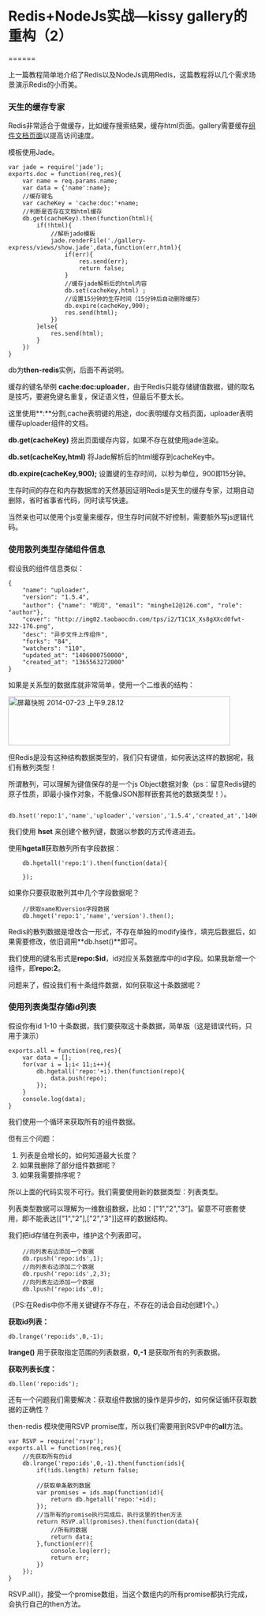 # Redis+NodeJs实战—kissy gallery的重构（2）
======

上一篇教程简单地介绍了Redis以及NodeJs调用Redis，这篇教程将以几个需求场景演示Redis的小而美。

### 天生的缓存专家

Redis非常适合于做缓存，比如缓存搜索结果，缓存html页面。gallery需要缓存[组件文档页面][1]以提高访问速度。

模板使用Jade。

    var jade = require('jade');
    exports.doc = function(req,res){
        var name = req.params.name;
        var data = {'name':name};
        //缓存键名
        var cacheKey = 'cache:doc:'+name;
        //判断是否存在文档html缓存
        db.get(cacheKey).then(function(html){
            if(!html){
                //解析jade模板
                jade.renderFile('./gallery-express/views/show.jade',data,function(err,html){
                    if(err){
                        res.send(err);
                        return false;
                    }
                    //缓存jade解析后的html内容
                    db.set(cacheKey,html) ;
                    //设置15分钟的生存时间（15分钟后自动删除缓存）
                    db.expire(cacheKey,900);
                    res.send(html);
                })
            }else{
                res.send(html);
            }
        })
    }
    

db为**then-redis**实例，后面不再说明。

缓存的键名举例 **cache:doc:uploader**，由于Redis只能存储键值数据，键的取名是技巧，要避免键名重复，保证语义性，但最后不要太长。

这里使用**:**分割,cache表明键的用途，doc表明缓存文档页面，uploader表明缓存uploader组件的文档。

**db.get(cacheKey)** 捞出页面缓存内容，如果不存在就使用jade渲染。

**db.set(cacheKey,html)** 将Jade解析后的html缓存到cacheKey中。

**db.expire(cacheKey,900);** 设置键的生存时间，以秒为单位，900即15分钟。

生存时间的存在和内存数据库的天然基因证明Redis是天生的缓存专家，过期自动删除，省时省事省代码，同时读写快速。

当然亲也可以使用个js变量来缓存，但生存时间就不好控制，需要额外写js逻辑代码。

### 使用散列类型存储组件信息

假设我的组件信息类似：

    {
        "name": "uploader",
        "version": "1.5.4",
        "author": {"name": "明河", "email": "minghe12@126.com", "role": "author"},
        "cover": "http://img02.taobaocdn.com/tps/i2/T1C1X_Xs8gXXcd0fwt-322-176.png",
        "desc": "异步文件上传组件",
        "forks": "84",
        "watchers": "110",
        "updated_at": "1406000750000",
        "created_at": "1365563272000"
    }
    

如果是关系型的数据库就非常简单，使用一个二维表的结构：

<a href="http://www.36ria.com/6521/%e5%b1%8f%e5%b9%95%e5%bf%ab%e7%85%a7-2014-07-23-%e4%b8%8a%e5%8d%889-28-12" rel="attachment wp-att-6524"><img src="http://www.36ria.com/wp-content/uploads/2014/07/屏幕快照-2014-07-23-上午9.28.12-680x150.png" alt="屏幕快照 2014-07-23 上午9.28.12" width="450" height="99" class="alignnone size-large wp-image-6524" /></a>

但Redis是没有这种结构数据类型的，我们只有键值，如何表达这样的数据呢，我们有散列类型！

所谓散列，可以理解为键值保存的是一个js Object数据对象（ps：留意Redis键的原子性质，即最小操作对象，不能像JSON那样嵌套其他的数据类型！）。

        db.hset('repo:1','name','uploader','version','1.5.4','created_at','1406000750000');
    

我们使用 **hset** 来创建个散列键，数据以参数的方式传递进去。

使用**hgetall**获取散列所有字段数据：

        db.hgetall('repo:1').then(function(data){
    
        });
    

如果你只要获取散列其中几个字段数据呢？

        //获取name和version字段数据 
        db.hmget('repo:1','name','version').then();
    

Redis的散列数据是增改合一形式，不存在单独的modify操作，填完后数据后，如果需要修改，依旧调用**db.hset()**即可。

我们使用的键名形式是**repo:$id**，id对应关系数据库中的id字段。如果我新增一个组件，即**repo:2**。

问题来了，假设我们有十条组件数据，如何获取这十条数据呢？

### 使用列表类型存储id列表

假设你有id 1-10 十条数据，我们要获取这十条数据，简单版（这是错误代码，只用于演示）

    exports.all = function(req,res){
        var data = [];
        for(var i = 1;i< 11;i++){
            db.hgetall('repo:'+i).then(function(repo){
                data.push(repo);
            });
        }
        console.log(data);
    }
    

我们使用一个循环来获取所有的组件数据。

但有三个问题：

1.  列表是会增长的，如何知道最大长度？
2.  如果我删除了部分组件数据呢？
3.  如果我需要排序呢？

所以上面的代码实现不可行。我们需要使用新的数据类型：列表类型。

列表类型数据可以理解为一维数组数据，比如：["1","2","3"]。留意不可嵌套使用，即不能表达[["1","2"],["2","3"]]这样的数据结构。

我们把id存储在列表中，维护这个列表即可。

        //向列表右边添加一个数据
        db.rpush('repo:ids',1);
        //向列表右边添加二个数据
        db.rpush('repo:ids',2,3);
        //向列表左边添加一个数据
        db.lpush('repo:ids',0);
    

（PS:在Redis中你不用关键键存不存在，不存在的话会自动创建1个。）

**获取id列表：**

    db.lrange('repo:ids',0,-1);
    

**lrange()** 用于获取指定范围的列表数据，**0,-1** 是获取所有的列表数据。

**获取列表长度：**

    db.llen('repo:ids');
    

还有一个问题我们需要解决：获取组件数据的操作是异步的，如何保证循环获取数据的正确性？

then-redis 模块使用RSVP promise库，所以我们需要用到RSVP中的**all**方法。

    var RSVP = require('rsvp');
    exports.all = function(req,res){
        //先获取所有的id
        db.lrange('repo:ids',0,-1).then(function(ids){
            if(!ids.length) return false;
    
            //获取单条散列数据
            var promises = ids.map(function(id){
                return db.hgetall('repo:'+id);
            });
            //当所有的promise执行完成后，执行这里的then方法
            return RSVP.all(promises).then(function(data){
                //所有的数据
                return data;
            },function(err){
                console.log(err);
                return err;
            })
        });
    }
    

RSVP.all()，接受一个promise数组，当这个数组内的所有promise都执行完成，会执行自己的then方法。

 [1]: http://kissygalleryteam.github.io/uploader/doc/guide/index.html